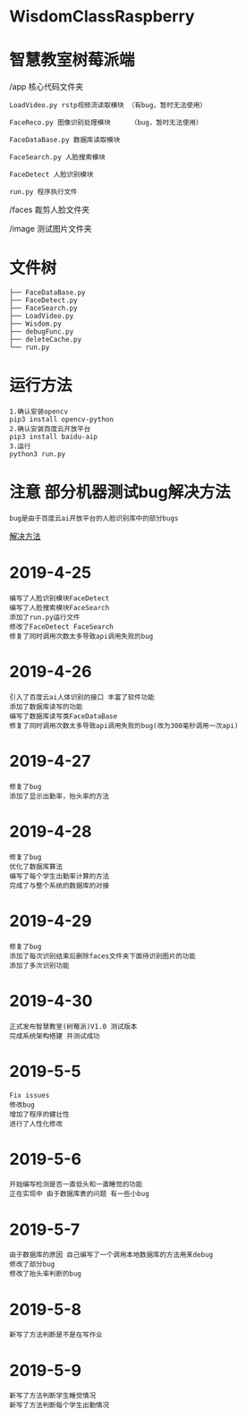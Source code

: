 # WisdomClassRaspberry
# 智慧教室树莓派端

/app 核心代码文件夹

	LoadVideo.py rstp视频流读取模块 （有bug，暂时无法使用）

	FaceReco.py 图像识别处理模块     （bug，暂时无法使用）

	FaceDataBase.py 数据库读取模块    

	FaceSearch.py 人脸搜索模块

	FaceDetect 人脸识别模块

	run.py 程序执行文件

/faces 裁剪人脸文件夹

/image 测试图片文件夹

# 文件树

	├── FaceDataBase.py  
	├── FaceDetect.py
	├── FaceSearch.py
	├── LoadVideo.py
	├── Wisdom.py
	├── debugFunc.py
	├── deleteCache.py
	└── run.py
	

# 运行方法

	1.确认安装opencv 
	pip3 install opencv-python
	2.确认安装百度云开放平台
	pip3 install baidu-aip
	3.运行
	python3 run.py


# 注意 部分机器测试bug解决方法

	bug是由于百度云ai开放平台的人脸识别库中的部分bugs

[解决方法](http://120.79.148.86/2019/05/10/Fix-Bug-Baidu-Aip/)


# 2019-4-25
	
	编写了人脸识别模块FaceDetect
	编写了人脸搜索模块FaceSearch
	添加了run.py运行文件
	修改了FaceDetect FaceSearch
	修复了同时调用次数太多导致api调用失败的bug

# 2019-4-26

	引入了百度云ai人体识别的接口 丰富了软件功能
	添加了数据库读写的功能
	编写了数据库读写类FaceDataBase
	修复了同时调用次数太多导致api调用失败的bug(改为300毫秒调用一次api)

# 2019-4-27
	
	修复了bug
	添加了显示出勤率，抬头率的方法

# 2019-4-28
	
	修复了bug
	优化了数据库算法
	编写了每个学生出勤率计算的方法
	完成了与整个系统的数据库的对接

# 2019-4-29

	修复了bug
	添加了每次识别结束后删除faces文件夹下面待识别图片的功能
	添加了多次识别功能

# 2019-4-30

	正式发布智慧教室(树莓派)V1.0 测试版本
	完成系统架构搭建 并测试成功


# 2019-5-5

	Fix issues
	修改bug
	增加了程序的健壮性
	进行了人性化修改

# 2019-5-6

	开始编写检测是否一直低头和一直睡觉的功能
	正在实现中 由于数据库表的问题 有一些小bug

# 2019-5-7

	由于数据库的原因 自己编写了一个调用本地数据库的方法用来debug
	修改了部分bug 
	修改了抬头率判断的bug

# 2019-5-8
	
	新写了方法判断是不是在写作业

# 2019-5-9
	
	新写了方法判断学生睡觉情况
	新写了方法判断每个学生出勤情况